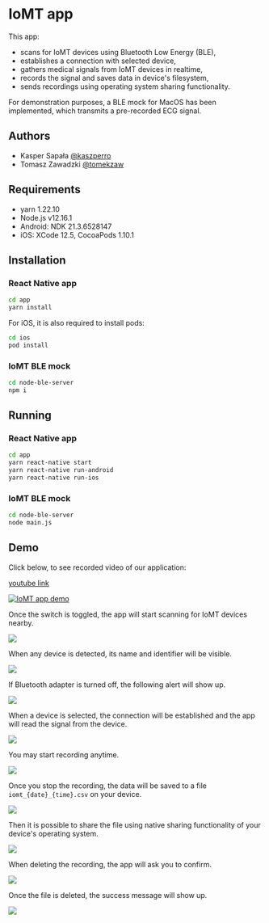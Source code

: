 # IoMT app

This app:

- scans for IoMT devices using Bluetooth Low Energy (BLE),
- establishes a connection with selected device,
- gathers medical signals from IoMT devices in realtime,
- records the signal and saves data in device's filesystem,
- sends recordings using operating system sharing functionality.

For demonstration purposes, a BLE mock for MacOS has been implemented, which transmits a pre-recorded ECG signal.

## Authors

- Kasper Sapała [@kaszperro](https://github.com/kaszperro)
- Tomasz Zawadzki [@tomekzaw](https://github.com/tomekzaw)

## Requirements

- yarn 1.22.10
- Node.js v12.16.1
- Android: NDK 21.3.6528147
- iOS: XCode 12.5, CocoaPods 1.10.1

## Installation

### React Native app

```sh
cd app
yarn install
```

For iOS, it is also required to install pods:

```sh
cd ios
pod install
```

### IoMT BLE mock

```sh
cd node-ble-server
npm i
```

## Running

### React Native app

```sh
cd app
yarn react-native start
yarn react-native run-android
yarn react-native run-ios
```

### IoMT BLE mock

```sh
cd node-ble-server
node main.js
```

## Demo

Click below, to see recorded video of our application:

[youtube link](http://www.youtube.com/watch?v=c5qWgkflI20)

[![IoMT app demo](http://img.youtube.com/vi/c5qWgkflI20/0.jpg)](http://www.youtube.com/watch?v=c5qWgkflI20 "IoMT app demo")

Once the switch is toggled, the app will start scanning for IoMT devices nearby.

![](docs/screenshots/Scan-in-progress.png)

When any device is detected, its name and identifier will be visible.

![](docs/screenshots/HomeScreen.png)

If Bluetooth adapter is turned off, the following alert will show up.

![](docs/screenshots/Ble-turn-off.png)

When a device is selected, the connection will be established and the app will read the signal from the device.

![](docs/screenshots/Plot.png)

You may start recording anytime.

![](docs/screenshots/Recording.png)

Once you stop the recording, the data will be saved to a file `iomt_{date}_{time}.csv` on your device.

![](docs/screenshots/SavedRecording.png)

Then it is possible to share the file using native sharing functionality of your device's operating system.

![](docs/screenshots/Share-Middle.png)

When deleting the recording, the app will ask you to confirm.

![](docs/screenshots/Delete-Confirm.png)

Once the file is deleted, the success message will show up.

![](docs/screenshots/Delete-Success.png)
